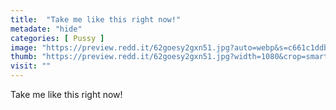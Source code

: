 ```yaml
---
title:  "Take me like this right now!"
metadate: "hide"
categories: [ Pussy ]
image: "https://preview.redd.it/62goesy2gxn51.jpg?auto=webp&s=c661c1ddb6908fa0cc5c40c65d417908acd0f5a0"
thumb: "https://preview.redd.it/62goesy2gxn51.jpg?width=1080&crop=smart&auto=webp&s=cd15fe72c8659e6b46dfccca921fcfd9c0309319"
visit: ""
---
```

Take me like this right now!
